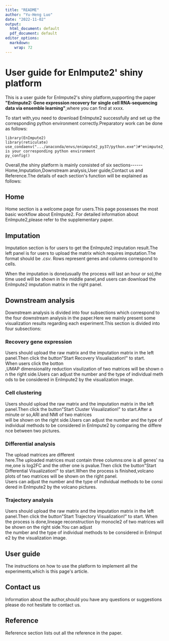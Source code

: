 ```yaml
---
title: "README"
author: "Yu-Heng Luo"
date: "2022-11-02"
output:
  html_document: default
  pdf_document: default
editor_options:
  markdown:
    wrap: 72
---
```


# User guide for EnImpute2' shiny platform

This is a user guide for EnImpute2's shiny platform,supporting the paper
**"EnImpute2: Gene expression recovery for single cell RNA-sequencing
data via ensemble learning"**,where you can find at xxxx.

To start with,you need to download EnImpute2 successfully and set up the
corresponding python environment correctly.Preparatory work can be done
as follows:

```{r eval=FALSE}
library(EnImpute2)
library(reticulate)
use_condaenv(".../anaconda/envs/enimpute2_py37/python.exe")#"enimpute2_py37" is your corresponding python environment
py_config()
```

Overall,the shiny platform is mainly consisted of six
sections------Home,Imputation,Downstream analysis,User guide,Contact us
and Reference.The details of each section's function will be explained
as follows:

## Home

Home section is a welcome page for users.This page possesses the most
basic workflow about EnImpute2. For detailed information about
EnImpute2,please refer to the supplementary paper.

## Imputation

Imputation section is for users to get the EnImpute2 imputation
result.The left panel is for users to upload the matrix which requires
imputation.The format should be .*csv*. Rows represent genes and columns
correspond to cells.

When the imputation is done(usually the process will last an hour or
so),the time used will be shown in the middle panel,and users can
download the EnImpute2 imputation matrix in the right panel.

## Downstream analysis

Downstream analysis is divided into four subsections which correspond to
the four downstream analysis in the paper.Here we mainly present some
visualization results regarding each experiment.This section is divided
into four subsections:

### Recovery gene expression

Users should upload the raw matrix and the imputation matrix in the left
panel.Then click the button"Start Recovery Visualiazation!" to start.
When users click the botton
,UMAP dimensionality reduction visulization of two matrices will be shown on the right side.Users can adjust the number and the type of individual methods to be considered in EnImpute2 by the visualization image.

### Cell clustering

Users should upload the raw matrix and the imputation matrix in the left
panel.Then click the button"Start Cluster Visualization!" to start.After
a minute or so,ARI and NMI of two matrices will be shown on the right side.Users can adjust the number and the type of individual methods to be considered in EnImpute2 by comparing the difference between two pictures.

### Differential analysis

The upload matrices are different here.The uploaded matrices must contain three columns:one is all genes' name,one is log2FC and the other one is pvalue.Then
click the button"Start Differential Visualization!" to start.When the process is finished,volcano plots of two matrices will be shown on the
right panel.
Users can adjust the number and the type of individual methods to be considered in EnImpute2 by the volcano pictures.

### Trajectory analysis

Users should upload the raw matrix and the imputation matrix in the left
panel.Then click the button"Start Trajectory Visualization!" to start.
When the process is done,lineage reconstruction by monocle2 of two
matrices will be shown on the right side.You can adjust
the number and the type of individual methods to be considered in EnImpute2 by the visualization image.

## User guide

The instructions on how to use the platform to implement all the
experiments,which is this page's article.

## Contact us

Information about the author,should you have any questions or
suggestions please do not hesitate to contact us.

## Reference

Reference section lists out all the reference in the paper.
